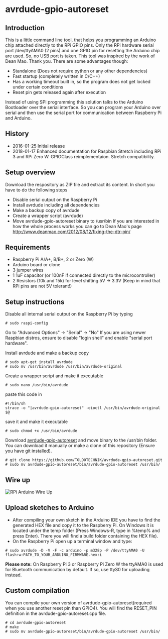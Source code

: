 # avrdude-gpio-autoreset

## Introduction
This is a little command line tool, that helps you programming an Arduino chip attached directly to the RPi GPIO pins.
Only the RPi hardware serial port /dev/ttyAMA0 (2 pins) and one GPIO pin for resetting the Arduino chip are used. So, no USB port is taken.
This tool was inspired by the work of Dean Mao. Thank you.
There are some advantages though:
- Standalone (Does not require python or any other dependencies)
- Fast startup (completely written in C/C++)
- Has a working timeout built in, so the program does not get locked under certain conditions
- Reset pin gets released again after execution

Instead of using SPI programming this solution talks to the Arduino Bootloader over the serial interface. So you can program your Arduino over serial and then use the serial port for communication between Raspberry Pi and Arduino.
 
## History
- 2016-01-25 Initial release
- 2018-01-17 Enhanced documentation for Raspbian Stretch including RPi 3 and RPi Zero W. GPIOClass reimplementaion. Stretch compatibility. 

## Setup overview
Download the respository as ZIP file and extract its content. In short you have to do the following steps
- Disable serial output on the Raspberry Pi
- Install avrdude including all dependencies
- Make a backup copy of avrdude
- Create a wrapper script (avrdude)
- Move avrdude-gpio-autoreset binary to /usr/bin
If you are interested in how the whole process works you can go to Dean Mao's page http://www.deanmao.com/2012/08/12/fixing-the-dtr-pin/

## Requirements
- Raspberry Pi A/A+, B/B+, 2 or Zero (W)
- Arduino board or clone
- 3 jumper wires
- 1 1uF capacitor (or 100nF if connected directly to the microcontroller)
- 2 Resistors (10k and 15k) for level shifting 5V -> 3.3V (Keep in mind that RPi pins are not 5V tolerant!)

## Setup instructions
Disable all internal serial output on the Raspberry Pi by typing
```
# sudo raspi-config
```
Go to "Advanced Options" -> "Serial" -> "No"
If you are using newer Raspbian distros, ensure to disable "login shell" and enable "serial port hardware".

Install avrdude and make a backup copy
```
# sudo apt-get install avrdude
# sudo mv /usr/bin/avrdude /usr/bin/avrdude-original
```
Create a wrapper script and make it executable
```
# sudo nano /usr/bin/avrdude
```
paste this code in
```
#!/bin/sh
strace -o "|avrdude-gpio-autoreset" -eioctl /usr/bin/avrdude-original $@
```
save it and make it executable
```
# sudo chmod +x /usr/bin/avrdude
```
Download [avrdude-gpio-autoreset](https://github.com/TOLDOTECHNIK/avrdude-gpio-autoreset/blob/master/bin/avrdude-gpio-autoreset) and move binary to the /usr/bin folder. You can download it manually or make a clone of this repository (Ensure you have git installed).
```
# git clone https://github.com/TOLDOTECHNIK/avrdude-gpio-autoreset.git
# sudo mv avrdude-gpio-autoreset/bin/avrdude-gpio-autoreset /usr/bin/
```

## Wire up
![RPi Arduino Wire Up](/diagrams/RPi%20Arduino%20Wire%20Up.png)

## Upload sketches to Arduino
- After compiling your own sketch in the Arduino IDE you have to find the generated HEX file and copy it to the Raspberry Pi. On Windows it is located under the temp folder (Press Windows-R, type in %temp% and press Enter). There you will find a build folder containing the HEX file).
- On the Raspberry Pi open up a terminal window and type:
```
# sudo avrdude -D -V -F -c arduino -p m328p -P /dev/ttyAMA0 -U flash:w:PATH_TO_YOUR_ARDUINO_FIRMWARE.hex:i
```

**Please note:** On Raspberry Pi 3 or Raspberry Pi Zero W the ttyAMA0 is used for Bluetooth communication by default. If so, use ttyS0 for uploading instead.

## Custom compilation
You can compile your own version of avrdude-gpio-autoreset(required when you use another reset pin than GPIO4). You will find the RESET_PIN definition in the avrdude-gpio-autoreset.cpp file.

```
# cd avrdude-gpio-autoreset
# make
# sudo mv avrdude-gpio-autoreset/bin/avrdude-gpio-autoreset /usr/bin/
``` 